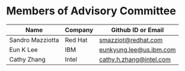 # Members of Advisory Committee

| Name             | Company | Github ID or Email        |
| ---------------- | ------- | ------------------------- |
| Sandro Mazziotta | Red Hat | <smazziot@redhat.com>     |
| Eun K Lee        | IBM     | <eunkyung.lee@us.ibm.com> |
| Cathy Zhang      | Intel   | <cathy.h.zhang@intel.com> |
